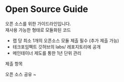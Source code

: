 # Open Source Guide

오픈 소스를 위한 가이드라인입니다. <br>
재사용 가능한 형태로 모듈화된 코드

- 랩 당 최소 1개의 오픈소스 모듈 제출 필수 (추가 제출 가능)
- 테크포임팩트 깃허브의 labs/ 레포지토리에 공개
- 메인테이너 제도를 통한 1년 단위 관리

제출 항목

오픈 소스 공유 ~
